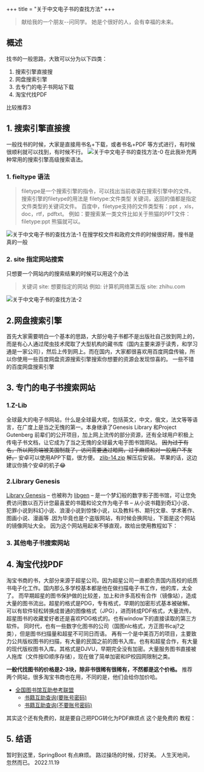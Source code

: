 +++
title = "关于中文电子书的查找方法"
+++
> 献给我的一个朋友--问同学。
> 她是个很好的人，会有幸福的未来。


## 概述
找书的一般思路，大致可以分为以下四类：

1. 搜索引擎直接搜
2. 网盘搜索引擎
3. 去专门的电子书网站下载
4. 淘宝代找PDF

比较推荐3

## 1. 搜索引擎直接搜
一般找书的时候，大家是直接用书名+下载，或者书名+PDF 等方式进行，有时候很顺利就可以找到，有时候不行。
![关于中文电子书的查找方法-0](https://everrwsr.github.io/tech/assets/关于中文电子书的查找方法-0.png)
在此我补充两种常用的搜索引擎高级搜索语法。

### 1. fieltype 语法
> filetype是一个搜索引擎的指令，可以找出当前收录在搜索引擎中的文件。
> 搜索引擎的filetype的用法是 filetype:文件类型 关键词，返回的值都是指定文件类型的关键词文件。
> 百度中，filetype支持的文件类型有：ppt ，xls，doc，rtf，pdftxt。
> 例如：要搜索某一类文件比如关于熊猫的PPT文件：filetype:ppt 熊猫就可以。

![关于中文电子书的查找方法-1](https://everrwsr.github.io/tech/assets/关于中文电子书的查找方法-1.png)
在搜学校文件和政府文件的时候很好用，搜书是真的一般

### 2. site 指定网站搜索
只想要一个网站内的搜索结果的时候可以用这个办法
> 关键词 site: 想要指定的网站
> 例如: 计算机网络第五版 site: zhihu.com

![关于中文电子书的查找方法-2](https://everrwsr.github.io/tech/assets/关于中文电子书的查找方法-2.png)



## 2.网盘搜索引擎

首先大家需要明白一个基本的思路，大部分电子书都不是出版社自己放到网上的，而是有心人通过爬虫技术爬取了大型机构的藏书库（国内主要来源于读秀，和学习通是一家公司），然后上传到网上。而在国内，大家都很喜欢用百度网盘传输，所以你使用一些百度网盘资源搜索引擎搜索你想要的资源会发现惊喜的。
一些不错的百度网盘搜索引擎

## 3. 专门的电子书搜索网站

### 1.Z-Lib
全球最大的电子书网站，什么是全球最大呢，包括英文，中文，俄文，法文等等语言，在广度上是当之无愧的第一。本身继承了Genesis Library 和Project Gutenberg 前辈们的公开项目，加上网上流传的部分资源，还有全球用户积极上传电子书文档，让它成为了当之无愧的全球最大电子图书馆网站。
~~因为过于有名，所以网页端被美国制裁了，访问需要通过暗网，过于麻烦和对一般用户不友好。~~
安卓可以使用APP下载，很方便。
[zlib-14.zip](https://everrwsr.github.io/tech/assets/zlib-14.zip)
解压后安装。
苹果的话，这边建议你搞个安卓的机子😂


### 2.Library  Genesis
[Library Genesis](https://en.wikipedia.org/wiki/Library_Genesis) – 也被称为 [libgen](http://libgen.rs/) – 是一个梦幻般的数字影子图书馆，可让您免费访问数以百万计您最喜爱的书籍和论文作为电子书 – 从小说书籍到奇幻小说、犯罪小说到科幻小说、浪漫小说到惊悚小说，以及教科书、期刊文章、学术著作、图画小说、漫画等 .因为毕竟也是个盗版网站，有时候会换网址，下面是这个网站的镜像网址大全。
因为这个网站用起来不够直观，故给出使用教程如下：


### 3. 其他电子书搜索网站

## 4. 淘宝代找PDF
淘宝书商的书，大部分来源于超星公司。因为超星公司一直都负责国内高校的纸质书电子化工作。国内那么多学校基本都是他在做扫描电子书工作，他的库，太全了。
而早期超星的图书保护做的比较差，加上和许多高校有合作（镜像站），造成大量的图书流出。超星的格式是PDG，专有格式，早期的加密形式基本被破解。可以有软件轻松转换成普通的图像格式（JPG），进而转成PDF格式，大量流传。超星图书的收藏爱好者还是喜欢PDG格式的。也有window下的直接读取的第三方软件。
同时代，也有一些数字化图书的公司（国图nlc格式，方正图书caj?之类），但是图书扫描量和超星不可同日而语。
再有一个是中美百万的项目，主要致力公共版权图书的扫描，有大量的民国之前的图书入库。也有和超星合作，有大量的现代版权图书入库。其格式是DJVU，早期完全没有加密。大量服务图书直接被人拖库（文件按ID顺序存储），现在做了简单加密和IP校园网限制之类。

**一般代找图书的价格是2-3块，除非书很稀有很稀有，不然都是这个价格。**
推荐两个网站，很多淘宝书商也在用，不同的是，他们会给你加价哈。

- [全国图书馆互助参考联盟](http://www.ucdrs.superlib.net/)
   - [书籍互助查询(要账号密码)](https://u.xueshu86.com/)
   - [书籍互助查询(不要账号密码)](https://bk.5mbook.com/)

其实这个还有免费的，就是要自己把PDG转化为PDF麻烦点
这个是免费的
教程：


## 5. 结语
暂时到这里，SpringBoot 有点麻烦。
路过操场的时候，灯好美。
人生天地间，忽然而已。
2022.11.19






